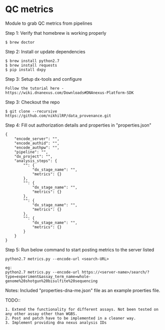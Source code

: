 # QC metrics
Module to grab QC metrics from pipelines

Step 1: Verify that homebrew is working properly

    $ brew doctor

Step 2: Install or update dependencies

    $ brew install python2.7
    $ brew install requests
    $ pip install dxpy

Step 3: Setup dx-tools and configure

    Follow the tutorial here - https://wiki.dnanexus.com/Downloads#DNAnexus-Platform-SDK

Step 3: Checkout the repo

    $ git clone --recursive https://github.com/nikhilRP/data_provenance.git

Step 4: Fill out authorization details and properties in "properties.json"

    {
        "encode_server": "",
        "encode_authid": "",
        "encode_authpw": "",
        "pipeline": "",
        "dx_project": "",
        "analysis_steps": {
            "": {
                "dx_stage_name": "",
                "metrics": {}
            },
            "": {
                "dx_stage_name": "",
                "metrics": {}
            },
            "": {
                "dx_stage_name": "",
                "metrics": {}
            },
            "": {
                "dx_stage_name": "",
                "metrics": {}
            }
        }
    }

Step 5: Run below command to start posting metrics to the server listed
    
    python2.7 metrics.py --encode-url <search-URL>

    eg:
    python2.7 metrics.py --encode-url https://<server-name>/search/?type=experiment&assay_term_name=whole-genome%20shotgun%20bisulfite%20sequencing
    
Notes: Included "properties-dna-me.json" file as an example proerties file.

TODO::

    1. Extend the functionality for different assays. Not been tested on any other assay other than WGBS.
    2. Post and patch have to be implemented in a cleaner way.
    3. Implement providing dna nexus analysis IDs
